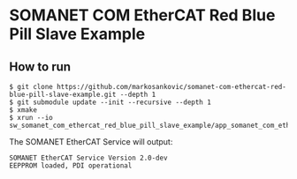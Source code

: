 SOMANET COM EtherCAT Red Blue Pill Slave Example
================================================

How to run
----------

    $ git clone https://github.com/markosankovic/somanet-com-ethercat-red-blue-pill-slave-example.git --depth 1
    $ git submodule update --init --recursive --depth 1
    $ xmake
    $ xrun --io sw_somanet_com_ethercat_red_blue_pill_slave_example/app_somanet_com_ethercat_red_blue_pill_slave_example/bin/app_somanet_com_ethercat_red_blue_pill_slave_example.xe

The SOMANET EtherCAT Service will output:

    SOMANET EtherCAT Service Version 2.0-dev
    EEPPROM loaded, PDI operational
